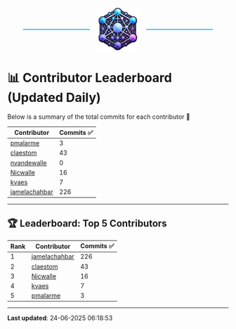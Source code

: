<p align="center">
  <span style="display: inline-block; width: 30%; border-top: 2px solid #1bbfed; vertical-align: middle;"></span>
  <img src="../logo/belengexplogo.png" alt="Innersource Logo" style="width:20%; vertical-align: middle; margin: 0 10px;" />
  <span style="display: inline-block; width: 30%; border-top: 2px solid #1bbfed; vertical-align: middle;"></span>
</p> 

# 📊 Contributor Leaderboard (Updated Daily)

Below is a summary of the total commits for each contributor 🚀

| Contributor  | Commits ✅ |
|-------------| --------|
| [pmalarme](https://github.com/pmalarme) | 3 | 
| [claestom](https://github.com/claestom) | 43 | 
| [nvandewalle](https://github.com/nvandewalle) | 0 | 
| [Nicwalle](https://github.com/Nicwalle) | 16 | 
| [kvaes](https://github.com/kvaes) | 7 | 
| [jamelachahbar](https://github.com/jamelachahbar) | 226 | 

----

## 🏆 Leaderboard: Top 5 Contributors 

| Rank | Contributor | Commits ✅ |
|------|-------------|---------|
| 1 | [jamelachahbar](https://github.com/jamelachahbar) | 226 |
| 2 | [claestom](https://github.com/claestom) | 43 |
| 3 | [Nicwalle](https://github.com/Nicwalle) | 16 |
| 4 | [kvaes](https://github.com/kvaes) | 7 |
| 5 | [pmalarme](https://github.com/pmalarme) | 3 |

----

**Last updated**: 24-06-2025 06:18:53